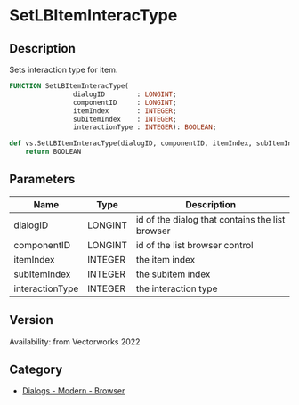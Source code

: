 # SetLBItemInteracType

## Description
Sets interaction type for item.

```pascal
FUNCTION SetLBItemInteracType(
				dialogID        : LONGINT;
				componentID     : LONGINT;
				itemIndex       : INTEGER;
				subItemIndex    : INTEGER;
				interactionType : INTEGER): BOOLEAN;
```

```python
def vs.SetLBItemInteracType(dialogID, componentID, itemIndex, subItemIndex, interactionType):
    return BOOLEAN
```

## Parameters
|Name|Type|Description|
|---|---|---|
|dialogID|LONGINT|id of the dialog that contains the list browser|
|componentID|LONGINT|id of the list browser control|
|itemIndex|INTEGER|the item index|
|subItemIndex|INTEGER|the subitem index|
|interactionType|INTEGER|the interaction type|

## Version
Availability: from Vectorworks 2022

## Category
* [Dialogs - Modern - Browser](../Categories/Dialogs%20-%20Modern%20-%20Browser.md)
